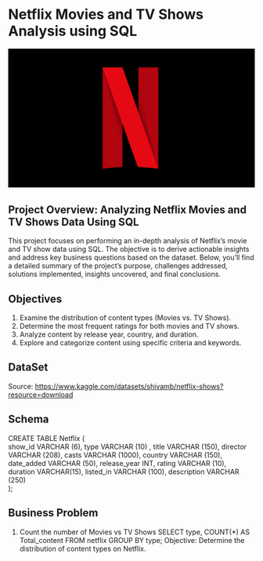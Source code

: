 # Netflix Movies and TV Shows Analysis using SQL

![Netflix Logo](https://github.com/Oriakhi-Osariemen/Netflix_sql_project./blob/main/2772922.webp)

## Project Overview: Analyzing Netflix Movies and TV Shows Data Using SQL

This project focuses on performing an in-depth analysis of Netflix’s movie and TV show data using SQL. 
The objective is to derive actionable insights and address key business questions based on the dataset. 
Below, you’ll find a detailed summary of the project’s purpose, challenges addressed, solutions implemented, insights uncovered, and final conclusions.

## Objectives

1. Examine the distribution of content types (Movies vs. TV Shows).
2. Determine the most frequent ratings for both movies and TV shows.
3. Analyze content by release year, country, and duration.
4. Explore and categorize content using specific criteria and keywords.

## DataSet
Source: https://www.kaggle.com/datasets/shivamb/netflix-shows?resource=download

## Schema 

CREATE TABLE Netflix 
(	
	show_id	VARCHAR (6),
	type 	VARCHAR (10) ,
	title 	VARCHAR (150),
	director VARCHAR (208),
	casts	VARCHAR (1000),
	country	VARCHAR (150),
	date_added	VARCHAR (50),
	release_year	INT,
	rating VARCHAR (10),	
	duration VARCHAR(15),
	listed_in	VARCHAR (100),
	description	VARCHAR (250)	
);


## Business Problem 
1. Count the number of Movies vs TV Shows
SELECT 
	type, 
	COUNT(*) AS Total_content 
FROM netflix
GROUP BY type; 
Objective: Determine the distribution of content types on Netflix.
